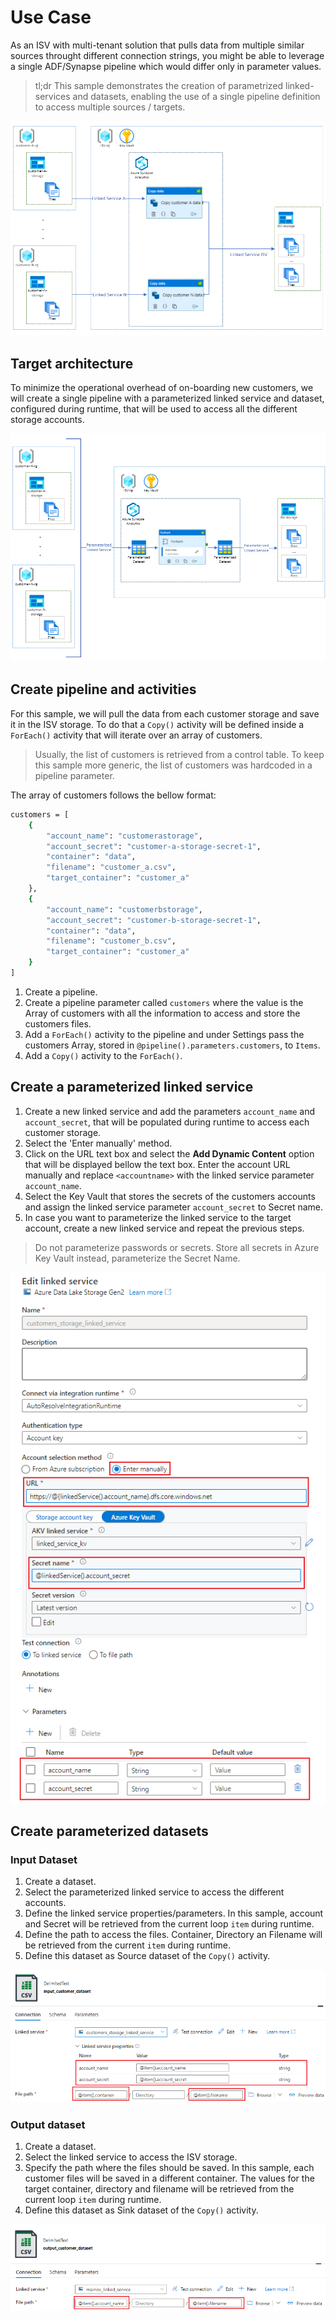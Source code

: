 # Use Case

As an ISV with multi-tenant solution that pulls data from multiple similar sources throught different connection strings, you might be able to leverage a single ADF/Synapse pipeline which would differ only in parameter values.

> tl;dr This sample demonstrates the creation of parametrized linked-services and datasets, enabling the use of a single pipeline definition to access multiple sources / targets.

![use_case](./images/use_case_diagram.png)

## Target architecture

 To minimize the operational overhead of on-boarding new customers, we will create a single pipeline with a parameterized linked service and dataset, configured during runtime, that will be used to access all the different storage accounts.

![target](./images/goal_diagram.png)

## Create pipeline and activities

For this sample, we will pull the data from each customer storage and save it in the ISV storage. To do that a ```Copy()``` activity will be defined inside a ```ForEach()``` activity that will iterate over an array of customers.

> Usually, the list of customers is retrieved from a control table. To keep this sample more generic, the list of customers was hardcoded in a pipeline parameter.

The array of customers follows the bellow format:

```bash
customers = [
    {
        "account_name": "customerastorage",
        "account_secret": "customer-a-storage-secret-1",
        "container": "data",
        "filename": "customer_a.csv",
        "target_container": "customer_a"
    },
    {
        "account_name": "customerbstorage",
        "account_secret": "customer-b-storage-secret-1",
        "container": "data",
        "filename": "customer_b.csv",
        "target_container": "customer_a"
    }
]
```

1. Create a pipeline.
2. Create a pipeline parameter called ```customers``` where the value is the Array of customers with all the information to access and store the customers files.
3. Add a ```ForEach()``` activity to the pipeline and under Settings pass the customers Array, stored in ```@pipeline().parameters.customers```, to ```Items```.
4. Add a ```Copy()``` activity to the ```ForEach()```.

## Create a parameterized linked service

1. Create a new linked service and add the parameters ```account_name``` and ```account_secret```, that will be populated during runtime to access each customer storage.
2. Select the 'Enter manually' method.
3. Click on the URL text box and select the **Add Dynamic Content** option that will be displayed bellow the text box. Enter the account URL manually and replace ```<accountname>``` with the linked service parameter ```account_name```.
4. Select the Key Vault that stores the secrets of the customers accounts and assign the linked service parameter ```account_secret``` to Secret name.
5. In case you want to parameterize the linked service to the target account, create a new linked service and repeat the previous steps.

> Do not parameterize passwords or secrets. Store all secrets in Azure Key Vault instead, parameterize the Secret Name.

![source_linked_service.png](./images/source_linked_service.png)

## Create parameterized datasets

### Input Dataset

1. Create a dataset.
2. Select the parameterized linked service to access the different accounts.
3. Define the linked service properties/parameters. In this sample, account and Secret will be retrieved from the current loop ```item``` during runtime.
4. Define the path to access the files. Container, Directory an Filename will be retrieved from the current ```item``` during runtime.
5. Define this dataset as Source dataset of the ```Copy()``` activity.

![output_datset](./images/input_dataset.png)

### Output dataset

1. Create a dataset.
2. Select the linked service to access the ISV storage.
3. Specify the path where the files should be saved. In this sample, each customer files will be saved in a different container. The values for the target container, directory and filename will be retrieved from the current loop ```item``` during runtime.
4. Define this dataset as Sink dataset of the ```Copy()``` activity.

![output_datset](./images/output_dataset.png)
